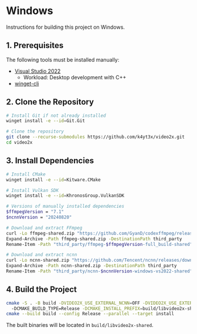 # Windows

Instructions for building this project on Windows.

## 1. Prerequisites

The following tools must be installed manually:

- [Visual Studio 2022](https://visualstudio.microsoft.com/vs/)
  - Workload: Desktop development with C++
- [winget-cli](https://github.com/microsoft/winget-cli)

## 2. Clone the Repository

```bash
# Install Git if not already installed
winget install -e --id=Git.Git

# Clone the repository
git clone --recurse-submodules https://github.com/k4yt3x/video2x.git
cd video2x
```

## 3. Install Dependencies

```bash
# Install CMake
winget install -e --id=Kitware.CMake

# Install Vulkan SDK
winget install -e --id=KhronosGroup.VulkanSDK

# Versions of manually installed dependencies
$ffmpegVersion = "7.1"
$ncnnVersion = "20240820"

# Download and extract FFmpeg
curl -Lo ffmpeg-shared.zip "https://github.com/GyanD/codexffmpeg/releases/download/$ffmpegVersion/ffmpeg-$ffmpegVersion-full_build-shared.zip"
Expand-Archive -Path ffmpeg-shared.zip -DestinationPath third_party
Rename-Item -Path "third_party/ffmpeg-$ffmpegVersion-full_build-shared" -NewName ffmpeg-shared

# Download and extract ncnn
curl -Lo ncnn-shared.zip "https://github.com/Tencent/ncnn/releases/download/$ncnnVersion/ncnn-$ncnnVersion-windows-vs2022-shared.zip"
Expand-Archive -Path ncnn-shared.zip -DestinationPath third_party
Rename-Item -Path "third_party/ncnn-$ncnnVersion-windows-vs2022-shared" -NewName ncnn-shared
```

## 4. Build the Project

```bash
cmake -S . -B build -DVIDEO2X_USE_EXTERNAL_NCNN=OFF -DVIDEO2X_USE_EXTERNAL_SPDLOG=OFF -DVIDEO2X_USE_EXTERNAL_BOOST=OFF `
  -DCMAKE_BUILD_TYPE=Release -DCMAKE_INSTALL_PREFIX=build/libvideo2x-shared
cmake --build build --config Release --parallel --target install
```

The built binaries will be located in `build/libvideo2x-shared`.

